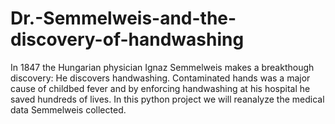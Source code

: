 # Dr.-Semmelweis-and-the-discovery-of-handwashing
In 1847 the Hungarian physician Ignaz Semmelweis makes a breakthough discovery: He discovers handwashing. Contaminated hands was a major cause of childbed fever and by enforcing handwashing at his hospital he saved hundreds of lives.  In this python project we will reanalyze the medical data Semmelweis collected. 
